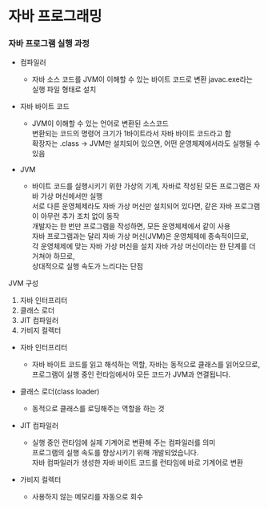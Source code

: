 # 자바 프로그래밍
### 자바 프로그램 실행 과정
- 컴파일러
  - 자바 소스 코드를 JVM이 이해할 수 있는 바이트 코드로 변환 javac.exe라는 실행 파일 형태로 설치

- 자바 바이트 코드
  - JVM이 이해할 수 있는 언어로 변환된 소스코드 <br>
                    변환되는 코드의 명령어 크기가 1바이트라서 자바 바이트 코드라고 함 <br> 
                    확장자는 .class → JVM만 설치되어 있으면, 어떤 운영체제에서라도 실행될 수 있음

- JVM
  - 바이트 코드를 실행시키기 위한 가상의 기계, 자바로 작성된 모든 프로그램은 자바 가상 머신에서만 실행 <br>
서로 다른 운영체제라도 자바 가상 머신만 설치되어 있다면, 같은 자바 프로그램이 아무런 추가 조치 없이 동작 <br>
개발자는 한 번만 프로그램을 작성하면, 모든 운영체제에서 같이 사용 <br>
자바 프로그램과는 달리 자바 가상 머신(JVM)은 운영체제에 종속적이므로,<br>
각 운영체제에 맞는 자바 가상 머신을 설치 
자바 가상 머신이라는 한 단계를 더 거쳐야 하므로, <br>
상대적으로 실행 속도가 느리다는 단점

JVM 구성

1. 자바 인터프리터
2. 클래스 로더
3. JIT 컴파일러
4. 가비지 컬렉터

- 자바 인터프리터 

  - 자바 바이트 코드를 읽고 해석하는 역할, 자바는 동적으로 클래스를 읽어오므로, <br>
    프로그램이 실행 중인 런타임에서야 모든 코드가 JVM과 연결됩니다.

- 클래스 로더(class loader)

  - 동적으로 클래스를 로딩해주는 역할을 하는 것

- JIT 컴파일러

  - 실행 중인 런타임에 실제 기계어로 변환해 주는 컴파일러를 의미 <br>
    프로그램의 실행 속도를 향상시키기 위해 개발되었습니다.
    <br> 자바 컴파일러가 생성한 자바 바이트 코드를 런타임에 바로 기계어로 변환

- 가비지 컬렉터
  - 사용하지 않는 메모리를 자동으로 회수
